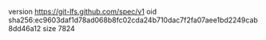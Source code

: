 version https://git-lfs.github.com/spec/v1
oid sha256:ec9603daf1d78ad068b8fc02cda24b710dac7f2fa07aee1bd2249cab8dd46a12
size 7824
